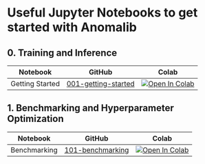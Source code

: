# Useful Jupyter Notebooks to get started with Anomalib

## 0. Training and Inference

| Notebook        | GitHub                                                               | Colab                                                                                                                                                                                                                    |
| --------------- | -------------------------------------------------------------------- | ------------------------------------------------------------------------------------------------------------------------------------------------------------------------------------------------------------------------ |
| Getting Started | [001-getting-started](001-getting-started/001-getting-started.ipynb) | [![Open In Colab](https://colab.research.google.com/assets/colab-badge.svg)](https://colab.research.google.com/github/openvinotoolkit/anomalib/blob/development/notebooks/001-getting-started/001-getting-started.ipynb) |

## 1. Benchmarking and Hyperparameter Optimization

| Notebook     | GitHub                                                      | Colab                                                                                                                                                                                                              |
| ------------ | ----------------------------------------------------------- | ------------------------------------------------------------------------------------------------------------------------------------------------------------------------------------------------------------------ |
| Benchmarking | [101-benchmarking](101-benchmarking/101-benchmarking.ipynb) | [![Open In Colab](https://colab.research.google.com/assets/colab-badge.svg)](https://colab.research.google.com/github/openvinotoolkit/anomalib/blob/development/notebooks/101-benchmarking/101-benchmarking.ipynb) |
